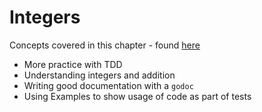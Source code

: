 # Integers

Concepts covered in this chapter - found [here](https://quii.gitbook.io/learn-go-with-tests/go-fundamentals/integers)
- More practice with TDD
- Understanding integers and addition
- Writing good documentation with a `godoc`
- Using Examples to show usage of code as part of tests

